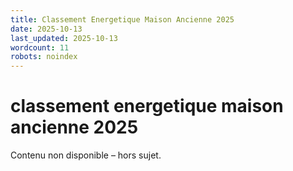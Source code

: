 ```yaml
---
title: Classement Energetique Maison Ancienne 2025
date: 2025-10-13
last_updated: 2025-10-13
wordcount: 11
robots: noindex
---
```


# classement energetique maison ancienne 2025

Contenu non disponible – hors sujet.